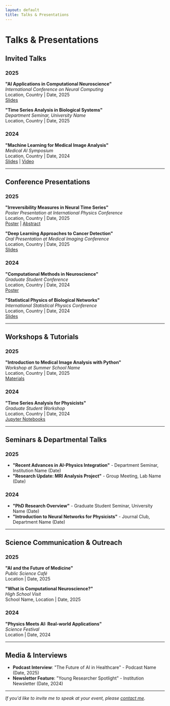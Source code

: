 ```yaml
---
layout: default
title: Talks & Presentations
---
```


# Talks & Presentations

## Invited Talks

### 2025

**"AI Applications in Computational Neuroscience"**  
*International Conference on Neural Computing*  
Location, Country | Date, 2025  
[Slides](assets/slides/neuroscience_ai_2025.pdf)

**"Time Series Analysis in Biological Systems"**  
*Department Seminar, University Name*  
Location, Country | Date, 2025

### 2024

**"Machine Learning for Medical Image Analysis"**  
*Medical AI Symposium*  
Location, Country | Date, 2024  
[Slides](assets/slides/medical_ai_2024.pdf) | [Video](https://youtube.com/example)

---

## Conference Presentations

### 2025

**"Irreversibility Measures in Neural Time Series"**  
*Poster Presentation at International Physics Conference*  
Location, Country | Date, 2025  
[Poster](assets/posters/irreversibility_2025.pdf) | [Abstract](assets/abstracts/abstract_2025.pdf)

**"Deep Learning Approaches to Cancer Detection"**  
*Oral Presentation at Medical Imaging Conference*  
Location, Country | Date, 2025  
[Slides](assets/slides/cancer_detection_2025.pdf)

### 2024

**"Computational Methods in Neuroscience"**  
*Graduate Student Conference*  
Location, Country | Date, 2024  
[Poster](assets/posters/neuroscience_methods_2024.pdf)

**"Statistical Physics of Biological Networks"**  
*International Statistical Physics Conference*  
Location, Country | Date, 2024  
[Slides](assets/slides/biological_networks_2024.pdf)

---

## Workshops & Tutorials

### 2025

**"Introduction to Medical Image Analysis with Python"**  
*Workshop at Summer School Name*  
Location, Country | Date, 2025  
[Materials](https://github.com/mvodret/medical-imaging-tutorial)

### 2024

**"Time Series Analysis for Physicists"**  
*Graduate Student Workshop*  
Location, Country | Date, 2024  
[Jupyter Notebooks](https://github.com/mvodret/timeseries-workshop)

---

## Seminars & Departmental Talks

### 2025

- **"Recent Advances in AI-Physics Integration"** - Department Seminar, Institution Name (Date)
- **"Research Update: MRI Analysis Project"** - Group Meeting, Lab Name (Date)

### 2024

- **"PhD Research Overview"** - Graduate Student Seminar, University Name (Date)
- **"Introduction to Neural Networks for Physicists"** - Journal Club, Department Name (Date)

---

## Science Communication & Outreach

### 2025

**"AI and the Future of Medicine"**  
*Public Science Café*  
Location | Date, 2025

**"What is Computational Neuroscience?"**  
*High School Visit*  
School Name, Location | Date, 2025

### 2024

**"Physics Meets AI: Real-world Applications"**  
*Science Festival*  
Location | Date, 2024

---

## Media & Interviews

- **Podcast Interview**: "The Future of AI in Healthcare" - Podcast Name (Date, 2025)
- **Newsletter Feature**: "Young Researcher Spotlight" - Institution Newsletter (Date, 2024)

---

*If you'd like to invite me to speak at your event, please [contact me](contact.html).*